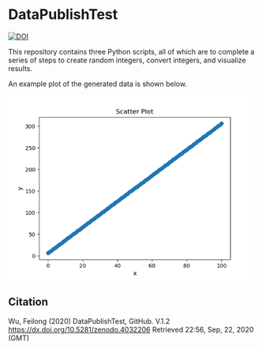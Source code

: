 # DataPublishTest
[![DOI](https://zenodo.org/badge/295092084.svg)](https://zenodo.org/badge/latestdoi/295092084)

This repository contains three Python scripts, all of which are to complete a series of steps to create random integers, convert integers, and visualize results.

An example plot of the generated data is shown below.

<img src='Image/Scatter_Plot.png' width=500>

## Citation

Wu, Feilong (2020) DataPublishTest, GitHub. V.1.2 https://dx.doi.org/10.5281/zenodo.4032206 Retrieved 22:56, Sep, 22, 2020 (GMT)
